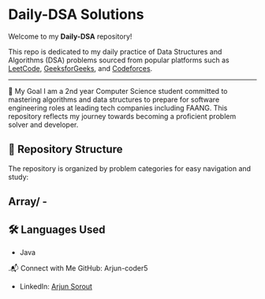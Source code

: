 # Daily-DSA Solutions

Welcome to my **Daily-DSA** repository!  

This repo is dedicated to my daily practice of Data Structures and Algorithms (DSA) problems sourced from popular platforms such as [LeetCode](https://leetcode.com/), [GeeksforGeeks](https://www.geeksforgeeks.org/), and [Codeforces](https://codeforces.com/).  

---

🎯 My Goal
I am a 2nd year Computer Science student committed to mastering algorithms and data structures to prepare for software engineering roles at leading tech companies including FAANG. This repository reflects my journey towards becoming a proficient problem solver and developer.

## 📁 Repository Structure

The repository is organized by problem categories for easy navigation and study:

Array/ - 
---

## 🛠 Languages Used
  
- Java
  
.📬 Connect with Me
GitHub: Arjun-coder5

- LinkedIn: [Arjun Sorout](https://www.linkedin.com/in/arjun-sorout-9aa10a290/)



